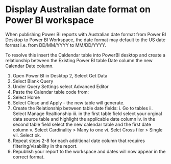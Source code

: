# Display Australian date format on Power BI workspace

When publishing Power BI reports with Australian date format from Power BI Desktop to Power BI Workspace, the date format may default to the US date format i.e. from DD/MM/YYYY to MM/DD/YYYY.

To resolve this insert the Caldendar table into PowerBI desktop and create a relationship between the Existing Power BI table Date column the new Calendar Date column.

1. Open Power BI in Desktop
2, Select Get Data
3. Select Blank Query
4. Under Query Settings select Advanced Editor
5. Paste the Calendar table code from:
6. Select Home
7. Select Close and Apply - the new table will generate.
8. Create the Relationship between table date fields:
  i. Go to tables
  ii. Select Manage Realtionship
  iii. in the first table field select your orginal data source table and highlight the applicable date column
  iv. in the second table field select the new calendar table and the first date column
  v. Select Cardinality > Many to one
  vi. Selct Cross filer > Single
  vii. Select ok.
9. Repeat steps 2-8 for each additional date column that requires filtering/visability in the report.
10. Republish your report to the workspace and dates will now appear in the correct format.
